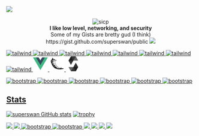 <img src="https://anlucas.neocities.org/anybrow.gif"/>
<p align="center">
<img src="https://raw.githubusercontent.com/cat-milk/Anime-Girls-Holding-Programming-Books/master/SICP/Kanna_Kamui_Finds_SICP.jpg" alt="sicp" width="640"/><br>
  <strong>I like low level, networking, and security</strong> <br>
  Some of my Gists are bretty gud (I think)
https://gist.github.com/superswan/public

<img src="http://www.rdos.net/eng/poly10a.php?p1=86&p2=62&p3=55&p4=39&p5=29&p6=69&p7=74&p8=58&p9=66&p10=71" />
</p>
<p align="left">
        <a href="#"> 
        <img src="https://raw.githubusercontent.com/abrahamcalf/programming-languages-logos/master/src/c/c_48x48.png" alt="tailwind" width="40" height="40" /> <a href="#"> 
        <a href="#"> 
        <img src="https://raw.githubusercontent.com/abrahamcalf/programming-languages-logos/master/src/cpp/cpp_48x48.png" alt="tailwind" width="40" height="40" /> <a href="#"> 
        <a href="#"> 
        <img src="https://raw.githubusercontent.com/abrahamcalf/programming-languages-logos/master/src/python/python_48x48.png" alt="tailwind" width="40" height="40" /> <a href="#"> 
        <a href="#"> 
        <img src="https://raw.githubusercontent.com/abrahamcalf/programming-languages-logos/master/src/go/go_48x48.png" alt="tailwind" width="40" height="40" /> <a href="#"> 
        <a href="#"> 
        <img src="https://raw.githubusercontent.com/abrahamcalf/programming-languages-logos/master/src/php/php_48x48.png" alt="tailwind" width="40" height="40" /> <a href="#"> 
        <a href="#"> 
        <img src="https://raw.githubusercontent.com/abrahamcalf/programming-languages-logos/master/src/html/html_48x48.png" alt="tailwind" width="40" height="40" /> <a href="#"> 
        <a href="#"> 
        <img src="https://raw.githubusercontent.com/abrahamcalf/programming-languages-logos/master/src/css/css_48x48.png" alt="tailwind" width="40" height="40" /> <a href="#"> 
        <a href="#"> 
        <img src="https://raw.githubusercontent.com/abrahamcalf/programming-languages-logos/master/src/javascript/javascript_48x48.png" alt="tailwind" width="40" height="40" /> <a href="#"> 
        <a href="#"> 
        <img src="https://raw.githubusercontent.com/devicons/devicon/master/icons/vuejs/vuejs-original.svg" alt="tailwind" width="40" height="40" /> <a href="#"> 
        <a href="#"> 
        <img src="https://raw.githubusercontent.com/devicons/devicon/master/icons/flask/flask-original.svg" alt="tailwind" width="40" height="40" /> <a href="#"> 
        <a href="#"> 
        <img src="https://raw.githubusercontent.com/devicons/devicon/master/icons/solidity/solidity-original.svg" alt="tailwind" width="40" height="40" /> <a href="#"> 
        </p>

<p align="left">
    <a href="#">
        <img src="https://avatars.githubusercontent.com/u/3716965?s=200&v=4" alt="bootstrap" width="40" height="40" />
    <a href="#"> 
    <a href="#">
        <img src="https://raw.githubusercontent.com/EgoistDeveloper/operating-system-logos/master/src/48x48/LIN.png" alt="bootstrap" width="40" height="40" />
    <a href="#"> 
    <a href="#">
        <img src="https://raw.githubusercontent.com/EgoistDeveloper/operating-system-logos/master/src/48x48/ARL.png" alt="bootstrap" width="40" height="40" />
    <a href="#"> 
    <a href="#">
        <img src="https://raw.githubusercontent.com/EgoistDeveloper/operating-system-logos/master/src/48x48/DEB.png" alt="bootstrap" width="40" height="40" />
    <a href="#"> 
    <a href="#">
        <img src="https://raw.githubusercontent.com/EgoistDeveloper/operating-system-logos/master/src/48x48/WIN.png" alt="bootstrap" width="40" height="40" />
    <a href="#"> 
    <a href="#">
        <img src="https://raw.githubusercontent.com/EgoistDeveloper/operating-system-logos/master/src/48x48/MAC.png" alt="bootstrap" width="40" height="40" />
    <a href="#"> 
</p>

## Stats
![superswan GitHub stats](https://github-readme-stats.vercel.app/api?username=superswan)[](https://github.com/anuraghazra/github-readme-stats)
[![trophy](https://github-profile-trophy.vercel.app/?username=ryo-ma)](https://github.com/ryo-ma/github-profile-trophy)



<p align="left">
    <a href="#">
        <img src="https://anlucas.neocities.org/fspeech96.gif"/>
    <a href="#">
        <img src="https://anlucas.neocities.org/html.gif" />
    <a href="#">
        <img src="https://anlucas.neocities.org/getacomp.jpg" alt="bootstrap" />
    <a href="#">
        <img src="https://anlucas.neocities.org/noedit.jpg" alt="bootstrap" />
    <a href="#">
        <img src="https://anlucas.neocities.org/try_intermind_communicator.gif"  />
    <a href="#">
        <img src="https://anlucas.neocities.org/erisnow.gif" />
    <a href="#">
        <img src="https://anlucas.neocities.org/vi_now.gif" />
    <a href="#">
        <img src="https://anlucas.neocities.org/powered-by-debian.gif" />
</p>
